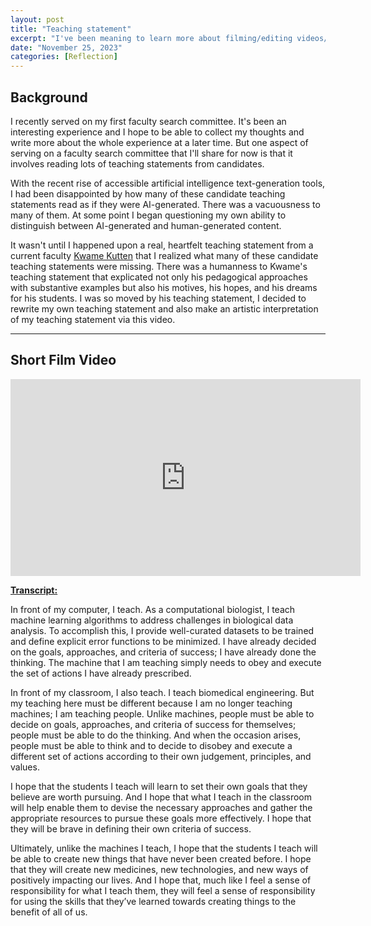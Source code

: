 ```yaml
---
layout: post
title: "Teaching statement"
excerpt: "I've been meaning to learn more about filming/editing videos/audio in order to improve my recordings of scientific lectures and other teaching material. So, to give some direction to my learning, I made a short film about my thoughts on teaching."
date: "November 25, 2023"
categories: [Reflection]
---
```


## Background

I recently served on my first faculty search committee. It's been an interesting experience and I hope to be able to collect my thoughts and write more about the whole experience at a later time. But one aspect of serving on a faculty search committee that I'll share for now is that it involves reading lots of teaching statements from candidates.

With the recent rise of accessible artificial intelligence text-generation tools, I had been disappointed by how many of these candidate teaching statements read as if they were AI-generated. There was a vacuousness to many of them. At some point I began questioning my own ability to distinguish between AI-generated and human-generated content.

It wasn't until I happened upon a real, heartfelt teaching statement from a current faculty [Kwame Kutten](https://www.bme.jhu.edu/people/faculty/kwame-kutten/) that I realized what many of these candidate teaching statements were missing. There was a humanness to Kwame's teaching statement that explicated not only his pedagogical approaches with substantive examples but also his motives, his hopes, and his dreams for his students. I was so moved by his teaching statement, I decided to rewrite my own teaching statement and also make an artistic interpretation of my teaching statement via this video.


---

## Short Film Video

<div align="center">
<iframe width="560" height="315" src="https://www.youtube.com/embed/Jco1r6hk6Z4?si=jUEuovJrrITnshfS" title="YouTube video player" frameborder="0" allow="accelerometer; autoplay; clipboard-write; encrypted-media; gyroscope; picture-in-picture; web-share" allowfullscreen></iframe>
</div>

<b><u>Transcript: </u></b>

In front of my computer, I teach. As a computational biologist, I teach machine learning algorithms to address challenges in biological data analysis. To accomplish this, I provide well-curated datasets to be trained and define explicit error functions to be minimized. I have already decided on the goals, approaches, and criteria of success; I have already done the thinking. The machine that I am teaching simply needs to obey and execute the set of actions I have already prescribed. 

In front of my classroom, I also teach. I teach biomedical engineering. But my teaching here must be different because I am no longer teaching machines; I am teaching people. Unlike machines, people must be able to decide on goals, approaches, and criteria of success for themselves; people must be able to do the thinking. And when the occasion arises, people must be able to think and to decide to disobey and execute a different set of actions according to their own judgement, principles, and values. 

I hope that the students I teach will learn to set their own goals that they believe are worth pursuing. And I hope that what I teach in the classroom will help enable them to devise the necessary approaches and gather the appropriate resources to pursue these goals more effectively. I hope that they will be brave in defining their own criteria of success. 

Ultimately, unlike the machines I teach, I hope that the students I teach will be able to create new things that have never been created before. I hope that they will create new medicines, new technologies, and new ways of positively impacting our lives. And I hope that, much like I feel a sense of responsibility for what I teach them, they will feel a sense of responsibility for using the skills that they’ve learned towards creating things to the benefit of all of us.

